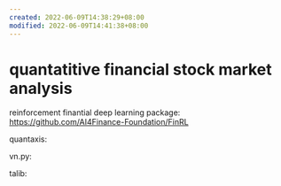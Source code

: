 ```yaml
---
created: 2022-06-09T14:38:29+08:00
modified: 2022-06-09T14:41:38+08:00
---
```


# quantatitive financial stock market analysis

reinforcement finantial deep learning package:
https://github.com/AI4Finance-Foundation/FinRL

quantaxis:

vn.py:

talib:
